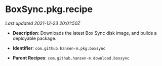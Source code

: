 # BoxSync.pkg.recipe

_Last updated 2021-12-23 20:01:50Z_

- **Description**: Downloads the latest Box Sync disk image, and builds a deployable package.

- **Identifier**: `com.github.hansen-m.pkg.boxsync`

- **Parent Recipes**: `com.github.hansen-m.download.boxsync`
